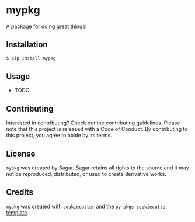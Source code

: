 # mypkg

A package for doing great things!

## Installation

```bash
$ pip install mypkg
```

## Usage

- TODO

## Contributing

Interested in contributing? Check out the contributing guidelines. Please note that this project is released with a Code of Conduct. By contributing to this project, you agree to abide by its terms.

## License

`mypkg` was created by Sagar. Sagar retains all rights to the source and it may not be reproduced, distributed, or used to create derivative works.

## Credits

`mypkg` was created with [`cookiecutter`](https://cookiecutter.readthedocs.io/en/latest/) and the `py-pkgs-cookiecutter` [template](https://github.com/py-pkgs/py-pkgs-cookiecutter).
